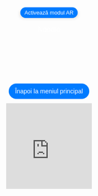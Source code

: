 <head>
  <meta charset="UTF-8">
  <meta name="viewport" content="width=device-width, initial-scale=1.0">
  <title>Modele AR Optimizate</title>
  <style>
    body {
      margin: 0;
      padding: 0;
      font-family: Arial, sans-serif;
      background-image: url('fundal.jpg');
      background-size: cover;
      background-position: center;
      display: flex;
      justify-content: center;
      align-items: center;
      height: 100vh;
    }
.model-container {
      display: flex;
      flex-direction: column;
      align-items: center;
      justify-content: center;
    }
 .model-section {
      text-align: center;
      margin-bottom: 50px; /* Spațiere între model și butonul de navigare */
    }
    model-viewer {
      width: 200px;
      height: 270px;
      margin: 0 auto;
      border-radius: 20px;
      box-shadow: 0 4px 8px rgba(0,0,0,0.2);
    }
    .ar-button {
      padding: 5px 10px; /* Ajustat pentru a face butonul mai mic */
      font-size: 0.8rem; /* Ajustat pentru a face textul mai mic */
      margin-top: 10px;
      background-color: #007BFF;
      border: none;
      border-radius: 20px;
      color: white;
      cursor: pointer;
      transition: background-color 0.3s, box-shadow 0.3s;
    }
    .ar-button:hover {
      background-color: #0056b3;
    }
    .back-link {
      display: block;
      margin-top: 50px; /* Distanța de la model */
      text-decoration: none;
      color: white;
      background-color: #007BFF;
      padding: 10px 15px;
      border-radius: 20px;
      font-size: 0.9rem;
      transition: background-color 0.3s;
    }
    .back-link:hover {
      background-color: #0056b3;
    }
    p {
      color: #FFFFFF;
      font-size: 1.2em;
    }
  </style>
  <script type="module" src="https://unpkg.com/@google/model-viewer"></script>
</head>
<body>

<div class="model-container">
  <!-- Model -->
  <div class="model-section">
    <model-viewer
      src="scaun.glb"
      ios-src="scaun.usdz"
      ar
      ar-modes="webxr scene-viewer quick-look"
      camera-controls
      auto-rotate
      environment-image="neutral"
      shadow-intensity="1"
      loading="lazy"
      alt="Noodle"
      min-camera-orbit="auto 0deg 0deg"
      max-camera-orbit="auto 80deg auto">
      <button slot="ar-button" class="ar-button">Activează modul AR</button>
    </model-viewer>
    <p>Noodle</p>
  </div>
  <!-- Buton de navigare înapoi la meniul principal -->
  <a href="https://augmentedrealityweb.github.io/toate-produsele/" class="back-link">Înapoi la meniul principal</a>
   <iframe src="https://augmentedrealityweb.github.io/Chanel/index.html" width="200" height="200" style="overflow: hidden; border: none; transform: scale(1); transform-origin: 0 0; margin-top: 10px;"></iframe>
</div>
</body>

